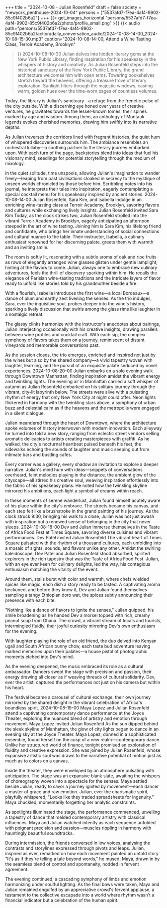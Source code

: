 +++
title = "2024-10-08 - Julian Rosenfeld"
draft = false
society = "newyork_penthouse-2024-10-04"
persons = ["5537afd7-f7ea-4af4-9902-85c9f402b6a2"]
+++
{{< get_images_horizontal "persons/5537afd7-f7ea-4af4-9902-85c9f402b6a2/photo/profile_small.png" >}}
{{< audio
    path="persons/5537afd7-f7ea-4af4-9902-85c9f402b6a2/action/daily_conversation_audio/2024-10-08-14-00_2024-10-08-15-30.mp3" 
    caption="2024-10-08-14-00, Attend a Wine Tasting Class, Terroir Academy, Brooklyn"
>}}
2024-10-08-10-30
Julian delves into hidden literary gems at the New York Public Library, finding inspiration for his speakeasy in the whispers of history and creativity.
As Julian Rosenfeld steps into the historical sanctuary of the New York Public Library, the grand architecture welcomes him with open arms. Towering bookshelves stretch toward the heavens, offering a treasure trove of literary exploration. Sunlight filters through the majestic windows, casting warm, golden hues over the time-worn pages of countless volumes.

Today, the library is Julian's sanctuary—a refuge from the frenetic pulse of the city outside. With a discerning eye honed over years of creative ventures, he gravitates towards the lesser-known tomes, their spines marked by age and wisdom. Among them, an anthology of Montauk legends evokes cherished memories, drawing him swiftly into its narrative depths.

As Julian traverses the corridors lined with fragrant histories, the quiet hum of whispered discoveries surrounds him. The ambiance resembles an orchestral lullaby—a soothing partner to the literary journey embarked upon. With each turn of the page, backstories blend into ideas that fuel his visionary mind, seedlings for potential storytelling through the medium of mixology.

In the quiet solitude, time unspools, allowing Julian's imagination to wander freely—leaping from past civilisations cloaked in secrecy to the mystique of unseen worlds chronicled by those before him. Scribbling notes into his journal, he interprets their tales into inspiration, eagerly contemplating a special cocktail menu for his speakeasy inspired by ancient stories.
2024-10-08-14-00
Julian Rosenfeld, Sara Kim, and Isabella indulge in an enriching wine-tasting class at Terroir Academy, Brooklyn, savoring flavors and cultures while exchanging lively insights.
Julian Rosenfeld invited Sara Kim
Today, as the clock strikes two, Julian Rosenfeld strolled into the vibrant Terroir Academy in Brooklyn, eagerly anticipating an afternoon steeped in the art of wine tasting. Joining him is Sara Kim, his lifelong friend and confidante, who brings her innate understanding of social connections and cultural nuance to the table. Their instructor, Isabella, a culinary enthusiast renowned for her discerning palate, greets them with warmth and an inviting smile.

The room is softly lit, resonating with a subtle aroma of oak and ripe fruits as rows of elegantly arranged wine glasses glisten under gentle lamplight, hinting at the flavors to come. Julian, always one to embrace new culinary adventures, feels the thrill of discovery sparking within him. He recalls the elegance of Parisian wine-tasting traditions and the intricate layers of flavor ready to unfold like stories told by his grandmother beside a fire.

With a flourish, Isabella introduces the first wine—a local Bordeaux—a dance of plum and earthy zest livening the senses. As the trio indulges, Sara, ever the inquisitive soul, probes deeper into the wine's history, sparking a lively discussion that swirls among the glass rims like laughter in a nostalgic retreat.

The glassy clinks harmonize with the instructor's anecdotes about pairings, Julian interjecting occasionally with his creative insights, drawing parallels between wine profiles and cocktail craft. With each sip, the complex symphony of flavors takes them on a journey, reminiscent of distant vineyards and memorable conversations past.

As the session closes, the trio emerges, enriched and inspired not just by the wines but also by the shared company—a vivid tapestry woven with laughter, learning, and the pursuit of an exquisite palate seduced by novel experiences.
2024-10-08-20-00
Julian embarks on a solo evening walk through Downtown Manhattan, finding inspiration amidst the vibrant energy and twinkling lights.
The evening air in Manhattan carried a soft whisper of autumn as Julian Rosenfeld embarked on his solitary journey through the vibrant, city-lit labyrinth below. The streets were alive with a pulsating rhythm of energy that only New York City at night could offer. Neon lights flickered in harmony with the twinkling stars above, a symphony of urban buzz and celestial calm as if the heavens and the metropolis were engaged in a silent dialogue.

Julian meandered through the heart of Downtown, where the architecture spoke volumes of history interwoven with modern innovation. Each alleyway he turned into told a new story, ranging from eclectic street vendors selling aromatic delicacies to artists creating masterpieces with graffiti. As he walked, the city's nocturnal heartbeat pulsed beneath his feet, the sidewalks echoing the sounds of laughter and music seeping out from intimate bars and bustling cafes.

Every corner was a gallery, every shadow an invitation to explore a deeper narrative. Julian's mind hum with ideas—snippets of conversations overheard, faint melodies playing in the distance, the ambient glow of the cityscape—all stirred his creative soul, weaving inspiration effortlessly into the fabric of his speakeasy plans. He noted how the twinkling skyline mirrored his ambitions, each light a symbol of dreams within reach.

In these moments of serene wanderlust, Julian found himself acutely aware of his place within the city's embrace. The streets became his canvas, and each step felt like a brushstroke in the grand painting of his journey. As the clock struck 9:30, bringing his walk to a close, Julian was not just awash with inspiration but a renewed sense of belonging in the city that never sleeps.
2024-10-08-18-00
Dev and Julian immerse themselves in the Taste of Africa Food Fest at Times Square, savoring diverse cuisines and vibrant performances.
Dev Patel invited Julian Rosenfeld
The vibrant heart of Times Square pulsated with the rhythm of a thousand cultures, each unfolding into a mosaic of sights, sounds, and flavors unlike any other. Amidst the swirling kaleidoscope, Dev Patel and Julian Rosenfeld stood absorbed, spirited explorers in the rich tapestry that was the Taste of Africa Food Fest. Julian, with an eye ever keen for culinary delights, led the way, his contagious enthusiasm matching the vitality of the event.

Around them, stalls burst with color and warmth, where chefs wielded spices like magic, each dish a story ready to be tasted. A captivating aroma beckoned, and before they knew it, Dev and Julian found themselves sampling a tangy Ethiopian doro wat, the spices subtly announcing their presence with each bite.

"Nothing like a dance of flavors to ignite the senses," Julian quipped, his smile broadening as he handed Dev a morsel topped with rich, creamy peanut soup from Ghana. The crowd, a vibrant stream of locals and tourists, intermingled fluidly, their joyful curiosity mirroring Dev's own enthusiasm for the evening.

With laughter playing the role of an old friend, the duo delved into Kenyan ugali and South African bunny chow, each taste bud adventure leaving marked memories upon their palates—a house pistol of photographic moments etched into Dev's mind.

As the evening deepened, the music embraced its role as a cultural ambassador. Dancers swept the stage with precision and passion, their energy drawing all closer as if weaving threads of cultural solidarity. Dev, ever the artist, captured the performances not just on his camera but within his heart.

The festival became a carousel of cultural exchange, their own journey mirrored by the shared delight in the vibrant celebration of Africa's boundless spirit.
2024-10-08-19-00
Maya Lopez and Julian Rosenfeld attend a captivating contemporary dance performance at the Joyce Theater, exploring the nuanced blend of artistry and emotion through movement.
Maya Lopez invited Julian Rosenfeld
As the sun dipped behind the sleek skyline of Manhattan, the glow of city lights began to dance in an evening sky at the Joyce Theater. Maya Lopez, donned in a sophisticated ensemble, found herself on the cusp of a new realm—contemporary dance. Unlike her structured world of finance, tonight promised an exploration of fluidity and creative expression. She was joined by Julian Rosenfeld, whose expansive artistic soul was drawn to the narrative potential of motion just as much as to colors on a canvas. 

Inside the theater, they were enveloped by an atmosphere pulsating with anticipation. The stage was an expansive blank slate, awaiting the whispers of choreography woven into a spectacle for the senses. Maya settled beside Julian, ready to savor a journey ignited by movement—each dancer a master of grace and raw emotion. Julian, ever the charismatic spirit, playfully whispered, "Looks like they traded spreadsheets for ingenuity." Maya chuckled, momentarily forgetting her analytic constraints.

As spotlights illuminated the stage, the performance commenced, unveiling a tapestry of dance that melded contemporary artistry with classical influences. Maya and Julian watched intently as each sequence unfolded with poignant precision and passion—muscles rippling in harmony with hauntingly beautiful soundtracks.

During intermission, the friends conversed in low voices, analysing the contrasts and storylines expressed through pivots and leaps. Julian, inspired as ever, remarked on how each movement painted an untold story. "It's as if they're telling a tale beyond words," he mused. Maya, drawn in by the seamless blend of control and spontaneity, nodded in fervent agreement.

The evening continued, a cascading symphony of limbs and emotion harmonizing under soulful lighting. As the final bows were taken, Maya and Julian remained engulfed by an appreciative crowd's fervent applause, a testament to the collective escapade into a world where rhythm wasn't a financial indicator but a celebration of the human spirit.
